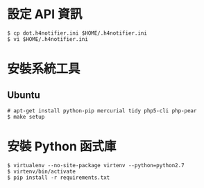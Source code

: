 # 設定 API 資訊
    $ cp dot.h4notifier.ini $HOME/.h4notifier.ini
    $ vi $HOME/.h4notifier.ini

# 安裝系統工具

## Ubuntu
    # apt-get install python-pip mercurial tidy php5-cli php-pear
    $ make setup

# 安裝 Python 函式庫
    $ virtualenv --no-site-package virtenv --python=python2.7
    $ virtenv/bin/activate
    $ pip install -r requirements.txt
